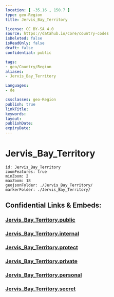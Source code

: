 ```yaml
---
location: [ -35.16 , 150.7 ] 
type: geo-Region
title: Jervis_Bay_Territory

license: CC BY-SA 4.0
source: https://datahub.io/core/country-codes
isDeleted: false
isReadOnly: false
draft: false
confidential: public

tags:
- geo/Country/Region
aliases:
- Jervis_Bay_Territory

Languages:
- de

cssclasses: geo-Region
publish: true
linkTitle: 
keywords: 
layout: 
publishDate: 
expiryDate: 
---
```


# Jervis_Bay_Territory

```leaflet
id: Jervis_Bay_Territory
zoomFeatures: true 
minZoom: 2 
maxZoom: 18
geojsonFolder: ./Jervis_Bay_Territory/
markerFolder: ./Jervis_Bay_Territory/
```


## Confidential Links & Embeds: 

### [Jervis_Bay_Territory.public](/_public/\Earth\Continent\Australia\Australia\CountiesJervis_Bay_Territory.public.md) 

### [Jervis_Bay_Territory.internal](/_internal/\Earth\Continent\Australia\Australia\CountiesJervis_Bay_Territory.internal.md) 

### [Jervis_Bay_Territory.protect](/_protect/\Earth\Continent\Australia\Australia\CountiesJervis_Bay_Territory.protect.md) 

### [Jervis_Bay_Territory.private](/_private/\Earth\Continent\Australia\Australia\CountiesJervis_Bay_Territory.private.md) 

### [Jervis_Bay_Territory.personal](/_personal/\Earth\Continent\Australia\Australia\CountiesJervis_Bay_Territory.personal.md) 

### [Jervis_Bay_Territory.secret](/_secret/\Earth\Continent\Australia\Australia\CountiesJervis_Bay_Territory.secret.md)

